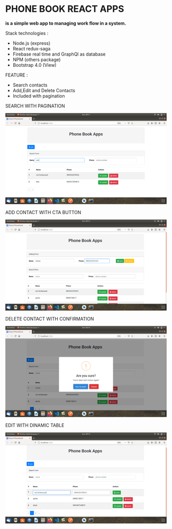 # PHONE BOOK REACT APPS

**is a simple web app to managing work flow in a system.**

Stack technologies :

- Node.js (express)
- React redux-saga
- Firebase real time and GraphQl as database
- NPM (others package)
- Bootstrap 4.0 (View)

FEATURE :

- Search contacts
- Add,Edit and Delete Contacts
- Included with pagination

 SEARCH WITH PAGINATION

![display](client/public/screenshot1.png)

 ADD CONTACT WITH CTA BUTTON

![display](client/public/screenshot2.png)

 DELETE CONTACT WITH CONFIRMATION

![display](client/public/screenshot3.png)

 EDIT WITH DINAMIC TABLE

![display](client/public/screenshot4.png)